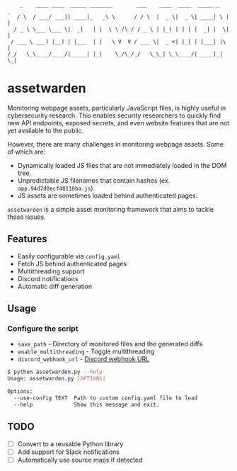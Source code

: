 ```
    _    ____ ____  _____ _______        ___    ____  ____  _____ _   _ 
   / \  / ___/ ___|| ____|_   _\ \      / / \  |  _ \|  _ \| ____| \ | |
  / _ \ \___ \___ \|  _|   | |  \ \ /\ / / _ \ | |_) | | | |  _| |  \| |
 / ___ \ ___) |__) | |___  | |   \ V  V / ___ \|  _ <| |_| | |___| |\  |
/_/   \_\____/____/|_____| |_|    \_/\_/_/   \_\_| \_\____/|_____|_| \_|
```

# assetwarden

Monitoring webpage assets, particularly JavaScript files, is highly useful in cybersecurity research. This enables security researchers to quickly find new API endpoints, exposed secrets, and even website features that are not yet available to the public.

However, there are many challenges in monitoring webpage assets. Some of which are:
- Dynamically loaded JS files that are not immediately loaded in the DOM tree.
- Unpredictable JS filenames that contain hashes (ex. `app.94d7d0ecf48110ba.js`).
- JS assets are sometimes loaded behind authenticated pages.

`assetwarden` is a simple asset monitoring framework that aims to tackle these issues.

## Features
- Easily configurable via `config.yaml`
- Fetch JS behind authenticated pages
- Multithreading support
- Discord notifications
- Automatic diff generation

## Usage

### Configure the script
- `save_path` - Directory of monitored files and the generated diffs
- `enable_multithreading` - Toggle multithreading
- `discord_webhook_url` - [Discord webhook URL](https://support.discord.com/hc/en-us/articles/228383668-Intro-to-Webhooks)

```sh
$ python assetwarden.py --help
Usage: assetwarden.py [OPTIONS]

Options:
  --use-config TEXT  Path to custom config.yaml file to load
  --help             Show this message and exit.
```

## TODO
- [ ] Convert to a reusable Python library
- [ ] Add support for Slack notifications
- [ ] Automatically use source maps if detected